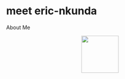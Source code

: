 # meet eric-nkunda

About Me
<div id="header" align="center">
  <img src="https://media.giphy.com/media/RKXnuEzs2KKBqa0K0B/giphy.gif" width="100"/>
</div>
